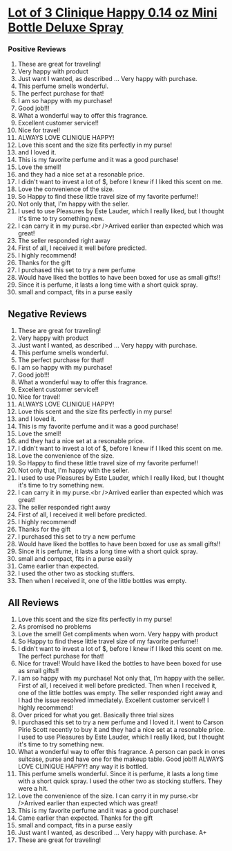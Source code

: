 # [Lot of 3 Clinique Happy 0.14 oz Mini Bottle Deluxe Spray](https://products.checkmycream.com/products/Lot-of-3-Clinique-Happy-0.14-oz-Mini-Bottle-Deluxe-Spray.html)

### Positive Reviews

<ol>
      <li>These are great for traveling!</li>
      <li>Very happy with product</li>
      <li>Just want I wanted, as described ...  Very happy with purchase.</li>
      <li>This perfume smells wonderful.  </li>
      <li>The perfect purchase for that!</li>
      <li>I am so happy with my purchase!</li>
      <li>Good job!!!  </li>
      <li>What a wonderful way to offer this fragrance.  </li>
      <li>Excellent customer service!!</li>
      <li>Nice for travel!</li>
      <li>ALWAYS LOVE CLINIQUE HAPPY!  </li>
      <li>Love this scent and the size fits perfectly in my purse!</li>
      <li>and I loved it.  </li>
      <li>This is my favorite perfume and it was a good purchase!</li>
      <li>Love the smell!</li>
      <li>and they had a nice set at a resonable price.  </li>
      <li>I didn&#x27;t want to invest a lot of $, before I knew if I liked this scent on me.</li>
      <li>Love the convenience of the size.  </li>
      <li>So Happy to find these little travel size of my favorite perfume!!</li>
      <li>Not only that, I&#x27;m happy with the seller.</li>
      <li>I used to use Pleasures by Este Lauder, which I really liked, but I thought it&#x27;s time to try something new.</li>
      <li>I can carry it in my purse.&lt;br /&gt;Arrived earlier than expected which was great!</li>
      <li>The seller responded right away</li>
      <li>First of all, I received it well before predicted.</li>
      <li>I highly recommend!</li>
      <li>Thanks for the gift</li>
      <li>I purchased this set to try a new perfume</li>
      <li>Would have liked the bottles to have been boxed for use as small gifts!!</li>
      <li>Since it is perfume, it lasts a long time with a short quick spray.  </li>
      <li>small and compact, fits in a purse easily</li>
</ol>


<h2>Negative Reviews</h2>
<ol>
<li> These are great for traveling!</li>
<li> Very happy with product</li>
<li> Just want I wanted, as described ...  Very happy with purchase.</li>
<li> This perfume smells wonderful.  </li>
<li> The perfect purchase for that!</li>
<li> I am so happy with my purchase!</li>
<li> Good job!!!  </li>
<li> What a wonderful way to offer this fragrance.  </li>
<li> Excellent customer service!!</li>
<li> Nice for travel!</li>
<li> ALWAYS LOVE CLINIQUE HAPPY!  </li>
<li> Love this scent and the size fits perfectly in my purse!</li>
<li> and I loved it.  </li>
<li> This is my favorite perfume and it was a good purchase!</li>
<li> Love the smell!</li>
<li> and they had a nice set at a resonable price.  </li>
<li> I didn&#x27;t want to invest a lot of $, before I knew if I liked this scent on me.</li>
<li> Love the convenience of the size.  </li>
<li> So Happy to find these little travel size of my favorite perfume!!</li>
<li> Not only that, I&#x27;m happy with the seller.</li>
<li> I used to use Pleasures by Este Lauder, which I really liked, but I thought it&#x27;s time to try something new.</li>
<li> I can carry it in my purse.&lt;br /&gt;Arrived earlier than expected which was great!</li>
<li> The seller responded right away</li>
<li> First of all, I received it well before predicted.</li>
<li> I highly recommend!</li>
<li> Thanks for the gift</li>
<li> I purchased this set to try a new perfume</li>
<li> Would have liked the bottles to have been boxed for use as small gifts!!</li>
<li> Since it is perfume, it lasts a long time with a short quick spray.  </li>
<li> small and compact, fits in a purse easily</li>
<li> Came earlier than expected.  </li>
<li> I used the other two as stocking stuffers.  </li>
<li> Then when I received it, one of the little bottles was empty.</li>
</ol>

<h2>All Reviews</h2>

<ol>
    <li> Love this scent and the size fits perfectly in my purse!</li>
    <li> As promised  no problems</li>
    <li> Love the smell! Get compliments when worn. Very happy with product</li>
    <li> So Happy to find these little travel size of my favorite perfume!!</li>
    <li> I didn&#x27;t want to invest a lot of $, before I knew if I liked this scent on me. The perfect purchase for that!</li>
    <li> Nice for travel! Would have liked the bottles to have been boxed for use as small gifts!!</li>
    <li> I am so happy with my purchase! Not only that, I&#x27;m happy with the seller. First of all, I received it well before predicted. Then when I received it, one of the little bottles was empty. The seller responded right away and I had the issue resolved immediately.  Excellent customer service!! I highly recommend!</li>
    <li> Over priced for what you get. Basically three trial sizes</li>
    <li> I purchased this set to try a new perfume and I loved it.  I went to Carson Pirie Scott recently to buy it and they had a nice set at a resonable price.  I used to use Pleasures by Este Lauder, which I really liked, but I thought it&#x27;s time to try something new.</li>
    <li> What a wonderful way to offer this fragrance.  A person can pack in ones suitcase, purse and have one for the makeup table.  Good job!!!  ALWAYS LOVE CLINIQUE HAPPY!  any way it is bottled.</li>
    <li> This perfume smells wonderful.  Since it is perfume, it lasts a long time with a short quick spray.  I used the other two as stocking stuffers.  They were a hit.</li>
    <li> Love the convenience of the size.  I can carry it in my purse.&lt;br /&gt;Arrived earlier than expected which was great!</li>
    <li> This is my favorite perfume and it was a good purchase!</li>
    <li> Came earlier than expected.  Thanks for the gift</li>
    <li> small and compact, fits in a purse easily</li>
    <li> Just want I wanted, as described ...  Very happy with purchase. A+</li>
    <li> These are great for traveling!</li>
</ol>




